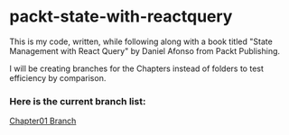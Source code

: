 # packt-state-with-reactquery

This is my code, written, while following along with a book titled "State Management with React Query" by Daniel Afonso from Packt Publishing.

I will be creating branches for the Chapters instead of folders to test efficiency by comparison.

### Here is the current branch list:

[Chapter01 Branch](https://github.com/jreidell/packt-state-with-reactquery/tree/chapter01-start)
